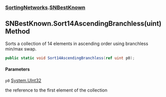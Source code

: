 ### [SortingNetworks](SortingNetworks.md 'SortingNetworks').[SNBestKnown](SortingNetworks.SNBestKnown.md 'SortingNetworks.SNBestKnown')

## SNBestKnown.Sort14AscendingBranchless(uint) Method

Sorts a collection of 14 elements in ascending order using branchless min/max swap.

```csharp
public static void Sort14AscendingBranchless(ref uint p0);
```
#### Parameters

<a name='SortingNetworks.SNBestKnown.Sort14AscendingBranchless(uint).p0'></a>

`p0` [System.UInt32](https://docs.microsoft.com/en-us/dotnet/api/System.UInt32 'System.UInt32')

the reference to the first element of the collection
